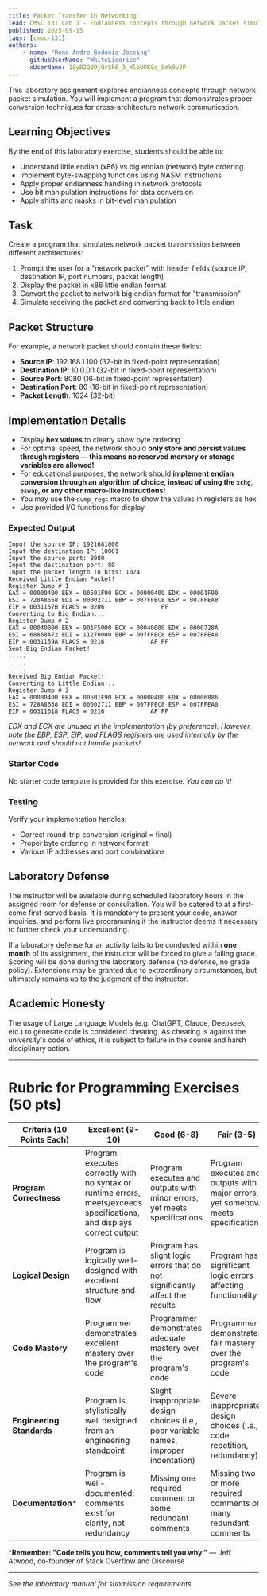 ```yaml
---
title: Packet Transfer in Networking
lead: CMSC 131 Lab 3 - Endianness concepts through network packet simulation.
published: 2025-09-15
tags: [cmsc-131]
authors:
    - name: "Rene Andre Bedonia Jocsing"
      gitHubUserName: "WhiteLicorice"
      xUserName: 18yR2Q0OjQrSR6_3_XlbU0K8q_Smk9v2P
---
```


This laboratory assignment explores endianness concepts through network packet simulation. You will implement a program that demonstrates proper conversion techniques for cross-architecture network communication.

## Learning Objectives

By the end of this laboratory exercise, students should be able to:

- Understand little endian (x86) vs big endian (network) byte ordering
- Implement byte-swapping functions using NASM instructions
- Apply proper endianness handling in network protocols
- Use bit manipulation instructions for data conversion
- Apply shifts and masks in bit-level manipulation

## Task

Create a program that simulates network packet transmission between different architectures:

1. Prompt the user for a "network packet" with header fields (source IP, destination IP, port numbers, packet length)
2. Display the packet in x86 little endian format
3. Convert the packet to network big endian format for "transmission"
4. Simulate receiving the packet and converting back to little endian

## Packet Structure

For example, a network packet should contain these fields:

- **Source IP**: 192.168.1.100 (32-bit in fixed-point representation)
- **Destination IP**: 10.0.0.1 (32-bit in fixed-point representation) 
- **Source Port**: 8080 (16-bit in fixed-point representation)
- **Destination Port**: 80 (16-bit in fixed-point representation)
- **Packet Length**: 1024 (32-bit)

## Implementation Details

- Display **hex values** to clearly show byte ordering
- For optimal speed, the network should **only store and persist values through registers — this means no reserved memory or storage variables are allowed!**
- For educational purposes, the network should **implement endian conversion through an algorithm of choice, instead of using the `xchg`, `bswap`, or any other macro-like instructions!**
- You may use the `dump_regs` macro to show the values in registers as hex
- Use provided I/O functions for display

### Expected Output

```
Input the source IP: 1921681000
Input the destination IP: 10001
Input the source port: 8080
Input the destination port: 80
Input the packet length in bits: 1024
Received Little Endian Packet!
Register Dump # 1
EAX = 00000400 EBX = 00501F90 ECX = 00000400 EDX = 00001F90        
ESI = 728A8668 EDI = 00002711 EBP = 007FFEC8 ESP = 007FFEA8        
EIP = 0031157B FLAGS = 0206                PF
Converting to Big Endian...
Register Dump # 2
EAX = 00040000 EBX = 901F5000 ECX = 00040000 EDX = 0000728A        
ESI = 68868A72 EDI = 11270000 EBP = 007FFEC8 ESP = 007FFEA8        
EIP = 0031159A FLAGS = 0216             AF PF
Sent Big Endian Packet!
.....
.....
.....
Received Big Endian Packet!
Converting to Little Endian...
Register Dump # 3
EAX = 00000400 EBX = 00501F90 ECX = 00000400 EDX = 00006886        
ESI = 728A8668 EDI = 00002711 EBP = 007FFEC8 ESP = 007FFEA8        
EIP = 00311618 FLAGS = 0216             AF PF
```

*EDX and ECX are unused in the implementation (by preference). However, note the EBP, ESP, EIP, and FLAGS registers are used internally by the network and should not handle packets!*

### Starter Code

No starter code template is provided for this exercise. *You can do it!*

### Testing

Verify your implementation handles:
- Correct round-trip conversion (original = final)
- Proper byte ordering in network format
- Various IP addresses and port combinations

## Laboratory Defense

The instructor will be available during scheduled laboratory hours in the assigned room for defense or consultation. You will be catered to at a first-come first-served basis. It is mandatory to present your code, answer inquiries, and perform live programming if the instructor deems it necessary to further check your understanding.

If a laboratory defense for an activity fails to be conducted within **one month** of its assignment, the instructor will be forced to give a failing grade. Scoring will be done during the laboratory defense (no defense, no grade policy). Extensions may be granted due to extraordinary circumstances, but ultimately remains up to the judgment of the instructor.

## Academic Honesty

The usage of Large Language Models (e.g. ChatGPT, Claude, Deepseek, etc.) to generate code is considered cheating. As cheating is against the university's code of ethics, it is subject to failure in the course and harsh disciplinary action.

---

# Rubric for Programming Exercises (50 pts)

| **Criteria (10 Points Each)** | **Excellent (9-10)** | **Good (6-8)** | **Fair (3-5)** | **Poor (0-2)** |
|---|---|---|---|---|
| **Program Correctness** | Program executes correctly with no syntax or runtime errors, meets/exceeds specifications, and displays correct output | Program executes and outputs with minor errors, yet meets specifications | Program executes and outputs with major errors, yet somehow meets specifications | Program does not execute or does not meet specs |
| **Logical Design** | Program is logically well-designed with excellent structure and flow | Program has slight logic errors that do not significantly affect the results | Program has significant logic errors affecting functionality | Program logic is fundamentally incorrect |
| **Code Mastery** | Programmer demonstrates excellent mastery over the program's code | Programmer demonstrates adequate mastery over the program's code | Programmer demonstrates fair mastery over the program's code | Programmer demonstrates poor mastery over the program's code |
| **Engineering Standards** | Program is stylistically well designed from an engineering standpoint | Slight inappropriate design choices (i.e., poor variable names, improper indentation) | Severe inappropriate design choices (i.e., code repetition, redundancy) | Program is poorly written |
| **Documentation*** | Program is well-documented: comments exist for clarity, not redundancy | Missing one required comment or some redundant comments | Missing two or more required comments or many redundant comments | Most documentation missing or most documentation is redundant |

***Remember: "Code tells you how, comments tell you why."** — Jeff Atwood, co-founder of Stack Overflow and Discourse

---

*See the laboratory manual for submission requirements.*